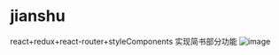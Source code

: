 # jianshu
react+redux+react-router+styleComponents  实现简书部分功能
![image](https://github.com/qzuser/jianshu/blob/master/images/jianshu.gif)
